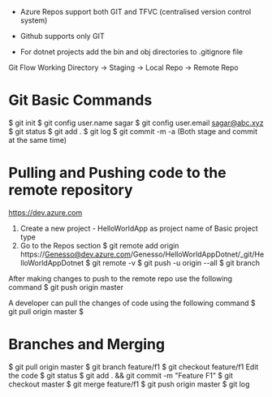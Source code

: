 - Azure Repos support both GIT and TFVC (centralised version control system)
- Github supports only GIT

- For dotnet projects add the bin and obj directories to .gitignore file

Git Flow
Working Directory -> Staging -> Local Repo -> Remote Repo

# Git Basic Commands
$ git init
$ git config user.name sagar
$ git config user.email sagar@abc.xyz
$ git status
$ git add .
$ git log
$ git commit -m -a (Both stage and commit at the same time)

# Pulling and Pushing code to the remote repository
https://dev.azure.com
1. Create a new project - HelloWorldApp as project name of Basic project type
2. Go to the Repos section
$ git remote add origin https://Genesso@dev.azure.com/Genesso/HelloWorldAppDotnet/_git/HelloWorldAppDotnet
$ git remote -v
$ git push -u origin --all
$ git branch

After making changes to push to the remote repo use the following command
$ git push origin master

A developer can pull the changes of code using the following command
$ git pull origin master
$

# Branches and Merging
$ git pull origin master
$ git branch feature/f1
$ git checkout feature/f1
Edit the code
$ git status
$ git add . && git commit -m "Feature F1"
$ git checkout master
$ git merge feature/f1
$ git push origin master
$ git log

